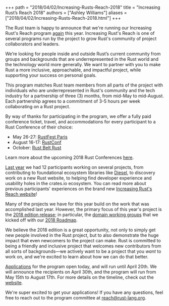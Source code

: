 +++
path = "2018/04/02/Increasing-Rusts-Reach-2018"
title = "Increasing Rust’s Reach 2018"
authors = ["Ashley Williams"]
aliases = ["2018/04/02/Increasing-Rusts-Reach-2018.html"]
+++

The Rust team is happy to announce that we're running our Increasing Rust's Reach
program [again] this year. Increasing Rust's Reach is one of several programs run by
the project to grow Rust's community of project collaborators and leaders.

[again]: https://blog.rust-lang.org/2017/06/27/Increasing-Rusts-Reach.html

We’re looking for people inside and outside Rust’s current community from groups and
backgrounds that are underrepresented in the Rust world and the technology world more
generally. We want to partner with you to make Rust a more inclusive, approachable, and
impactful project, while supporting your success on personal goals.

This program matches Rust team members from all parts of the project with individuals
who are underrepresented in Rust's community and the tech industry for a partnership of
three (3) months, from mid-May to mid-August. Each partnership agrees to a commitment of
3-5 hours per week collaborating on a Rust project.

By way of thanks for participating in the program, we offer a fully paid conference ticket,
travel, and accommodations for every participant to a Rust Conference of their choice:

- May 26-27: [RustFest Paris]
- August 16-17: [RustConf]
- October: [Rust Belt Rust]

Learn more about the upcoming 2018 Rust Conferences [here].

[RustFest Paris]: https://paris.rustfest.eu/
[RustConf]: http://rustconf.com/
[Rust Belt Rust]: https://twitter.com/rustbeltrust
[here]: https://blog.rust-lang.org/2018/01/31/The-2018-Rust-Event-Lineup.html

[Last year] we had 12 participants working on several projects, from contributing
to foundational ecosystem libraries like [Diesel], to discovery work on a new Rust
website, to helping find developer experience and usability holes in the crates.io
ecosystem. You can read more about previous participants' experiences on the brand new
[Increasing Rust's Reach website]!

Many of the projects we have for this year build on the work that was accomplished last
year. However, the primary focus of this year's project is the [2018 edition release];
in particular, the [domain working groups] that we kicked off with our [2018 Roadmap]. 

We believe the 2018 edition is a great opportunity, not only to simply get new people
involved in the Rust project, but to also demonstrate the huge impact that even newcomers
to the project can make. Rust is committed to being a friendly and inclusive project
that welcomes new contributors from all sorts of backgrounds—we actively want to be a
project that you *want* to work on, and we're excited to learn about how we can do that
better.

[Applications] for the program open today, and will run until April 20th. We will
announce the recipients on April 30th, and the program will run from May 15th to
August 17th. For more details on the timeline, check out the [website].

We're super excited to get your applications! If you have any questions, feel free to
reach out to the program committee at <a href="mail-to:reach@rust-lang.org">reach@rust-lang.org</a>.

[Last year]: https://blog.rust-lang.org/2017/06/27/Increasing-Rusts-Reach.html
[Diesel]: http://diesel.rs/
[Increasing Rust's Reach website]: http://reach.rust-lang.org/
[2018 edition release]: https://blog.rust-lang.org/2018/03/12/roadmap.html#rust-2018-edition
[domain working groups]: https://internals.rust-lang.org/t/announcing-the-2018-domain-working-groups/6737
[2018 Roadmap]: https://blog.rust-lang.org/2018/03/12/roadmap.html
[Applications]: http://reach.rust-lang.org/#apply
[website]: http://reach.rust-lang.org/#timeline
